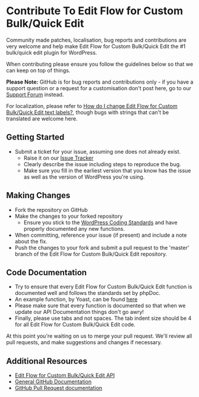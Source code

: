 # Contribute To Edit Flow for Custom Bulk/Quick Edit

Community made patches, localisation, bug reports and contributions are very welcome and help make Edit Flow for Custom Bulk/Quick Edit the #1 bulk/quick edit plugin for WordPress.

When contributing please ensure you follow the guidelines below so that we can keep on top of things.

__Please Note:__ GitHub is for bug reports and contributions only - if you have a support question or a request for a customisation don't post here, go to our [Support Forum](http://wordpress.org/support/plugin/cbqe-edit-flow) instead.

For localization, please refer to [How do I change Edit Flow for Custom Bulk/Quick Edit text labels?](https://aihrus.zendesk.com/entries/23691557-How-do-I-change-Testimonials-Widget-text-labels-), though bugs with strings that can't be translated are welcome here.

## Getting Started

* Submit a ticket for your issue, assuming one does not already exist.
  * Raise it on our [Issue Tracker](https://github.com/michael-cannon/cbqe-edit-flow/issues)
  * Clearly describe the issue including steps to reproduce the bug.
  * Make sure you fill in the earliest version that you know has the issue as well as the version of WordPress you're using.

## Making Changes

* Fork the repository on GitHub
* Make the changes to your forked repository
  * Ensure you stick to the [WordPress Coding Standards](http://codex.wordpress.org/WordPress_Coding_Standards) and have properly documented any new functions.
* When committing, reference your issue (if present) and include a note about the fix.
* Push the changes to your fork and submit a pull request to the 'master' branch of the Edit Flow for Custom Bulk/Quick Edit repository.

## Code Documentation

* Try to ensure that every Edit Flow for Custom Bulk/Quick Edit function is documented well and follows the standards set by phpDoc.
* An example function, by Yoast, can be found [here](https://gist.github.com/jdevalk/5574677)
* Please make sure that every function is documented so that when we update our API Documentation things don't go awry!
* Finally, please use tabs and not spaces. The tab indent size should be 4 for all Edit Flow for Custom Bulk/Quick Edit code.

At this point you're waiting on us to merge your pull request. We'll review all pull requests, and make suggestions and changes if necessary.

## Additional Resources
* [Edit Flow for Custom Bulk/Quick Edit API](https://github.com/michael-cannon/cbqe-edit-flow/blob/master/API.md)
* [General GitHub Documentation](http://help.github.com/)
* [GitHub Pull Request documentation](http://help.github.com/send-pull-requests/)
